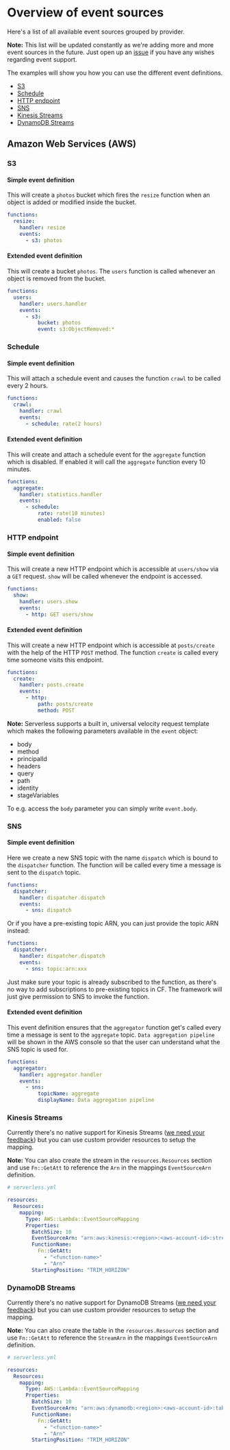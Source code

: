 # Overview of event sources

Here's a list of all available event sources grouped by provider.

**Note:** This list will be updated constantly as we're adding more and more event sources in the future.
Just open up an [issue](https://github.com/serverless/serverless/issues) if you have any wishes regarding event support.

The examples will show you how you can use the different event definitions.

- [S3](#s3)
- [Schedule](#schedule)
- [HTTP endpoint](#http-endpoint)
- [SNS](#sns)
- [Kinesis Streams](#kinesis-streams)
- [DynamoDB Streams](#dynamodb-streams)

## Amazon Web Services (AWS)

### S3

#### Simple event definition

This will create a `photos` bucket which fires the `resize` function when an object is added or modified inside the bucket.

```yml
functions:
  resize:
    handler: resize
    events:
      - s3: photos
```

#### Extended event definition

This will create a bucket `photos`. The `users` function is called whenever an object is removed from the bucket.

```yml
functions:
  users:
    handler: users.handler
    events:
      - s3:
          bucket: photos
          event: s3:ObjectRemoved:*
```

### Schedule

#### Simple event definition

This will attach a schedule event and causes the function `crawl` to be called every 2 hours.

```yml
functions:
  crawl:
    handler: crawl
    events:
      - schedule: rate(2 hours)
```

#### Extended event definition

This will create and attach a schedule event for the `aggregate` function which is disabled. If enabled it will call
the `aggregate` function every 10 minutes.

```yml
functions:
  aggregate:
    handler: statistics.handler
    events:
      - schedule:
          rate: rate(10 minutes)
          enabled: false
```

### HTTP endpoint

#### Simple event definition

This will create a new HTTP endpoint which is accessible at `users/show` via a `GET` request. `show` will be called
whenever the endpoint is accessed.

```yml
functions:
  show:
    handler: users.show
    events:
      - http: GET users/show
```

#### Extended event definition

This will create a new HTTP endpoint which is accessible at `posts/create` with the help of the HTTP `POST` method.
The function `create` is called every time someone visits this endpoint.

```yml
functions:
  create:
    handler: posts.create
    events:
      - http:
          path: posts/create
          method: POST
```

**Note:** Serverless supports a built in, universal velocity request template which makes the following parameters available
in the `event` object:

- body
- method
- principalId
- headers
- query
- path
- identity
- stageVariables

To e.g. access the `body` parameter you can simply write `event.body`.

### SNS

#### Simple event definition

Here we create a new SNS topic with the name `dispatch` which is bound to the `dispatcher` function. The function will be
called every time a message is sent to the `dispatch` topic.

```yml
functions:
  dispatcher:
    handler: dispatcher.dispatch
    events:
      - sns: dispatch
```
Or if you have a pre-existing topic ARN, you can just provide the topic ARN instead:

```yml
functions:
  dispatcher:
    handler: dispatcher.dispatch
    events:
      - sns: topic:arn:xxx
```

Just make sure your topic is already subscribed to the function, as there's no way to add subscriptions to pre-existing topics in CF. The framework will just give permission to SNS to invoke the function.

#### Extended event definition

This event definition ensures that the `aggregator` function get's called every time a message is sent to the
`aggregate` topic. `Data aggregation pipeline` will be shown in the AWS console so that the user can understand what the
SNS topic is used for.

```yml
functions:
  aggregator:
    handler: aggregator.handler
    events:
      - sns:
          topicName: aggregate
          displayName: Data aggregation pipeline
```

### Kinesis Streams

Currently there's no native support for Kinesis Streams ([we need your feedback](https://github.com/serverless/serverless/issues/1608))
but you can use custom provider resources to setup the mapping.

**Note:** You can also create the stream in the `resources.Resources` section and use `Fn::GetAtt` to reference the `Arn`
in the mappings `EventSourceArn` definition.

```yml
# serverless.yml

resources:
  Resources:
    mapping:
      Type: AWS::Lambda::EventSourceMapping
      Properties:
        BatchSize: 10
        EventSourceArn: "arn:aws:kinesis:<region>:<aws-account-id>:stream/<stream-name>"
        FunctionName:
          Fn::GetAtt:
            - "<function-name>"
            - "Arn"
        StartingPosition: "TRIM_HORIZON"
```

### DynamoDB Streams

Currently there's no native support for DynamoDB Streams ([we need your feedback](https://github.com/serverless/serverless/issues/1441))
but you can use custom provider resources to setup the mapping.

**Note:** You can also create the table in the `resources.Resources` section and use `Fn::GetAtt` to reference the `StreamArn`
in the mappings `EventSourceArn` definition.

```yml
# serverless.yml

resources:
  Resources:
    mapping:
      Type: AWS::Lambda::EventSourceMapping
      Properties:
        BatchSize: 10
        EventSourceArn: "arn:aws:dynamodb:<region>:<aws-account-id>:table/<table-name>/stream/<stream-name>"
        FunctionName:
          Fn::GetAtt:
            - "<function-name>"
            - "Arn"
        StartingPosition: "TRIM_HORIZON"
```
